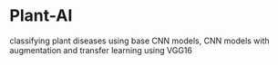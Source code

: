 # Plant-AI
classifying plant diseases using base CNN models, CNN models with augmentation and transfer learning using VGG16

